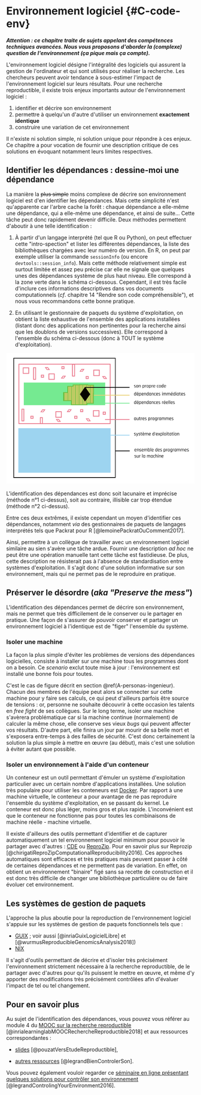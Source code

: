 # Environnement logiciel {#C-code-env}

***Attention : ce chapitre traite de sujets appelant des compétences techniques avancées. Nous vous proposons d'aborder la (complexe) question de l'environnement (ça pique mais ça compte).***

L'environnement logiciel désigne l'intégralité des logiciels qui assurent la 
gestion de l'ordinateur et qui sont utilisés pour réaliser la recherche. 
Les chercheurs peuvent avoir tendance à sous-estimer l'impact de l'environnement 
logiciel sur leurs résultats. Pour une recherche reproductible, il existe trois
enjeux importants autour de l'environnement logiciel :

1. identifier et décrire son environnement
2. permettre à quelqu'un d'autre d'utiliser un environnement **exactement identique**
3. construire une variation de cet environnement

Il n'existe ni solution simple, ni solution unique pour répondre à ces enjeux. Ce chapitre a pour vocation de fournir une description critique de ces solutions en évoquant notamment leurs limites respectives.

## Identifier les dépendances : dessine-moi une dépendance

La manière la ~~plus simple~~ moins complexe de décrire son environnement logiciel est d'en identifier les dépendances. Mais cette simplicité n'est qu'apparente car l'arbre cache la forêt : chaque dépendance a 
elle-même une dépendance, qui a elle-même une dépendance, et ainsi de suite... Cette tâche peut donc 
rapidement devenir difficile. Deux méthodes permettent d'aboutir à
une telle identification :

1. À partir d'un langage interprété (tel que R ou Python), on peut
effectuer cette "intro-spection" et lister les différentes dépendances, la liste 
des bibliothèques chargées avec leur numéro de version. En R, on peut 
par exemple utiliser la commande `sessionInfo` (ou encore 
`devtools::session_info`). Mais cette méthode relativement
simple est surtout limitée et assez peu précise car elle ne signale que quelques
unes des dépendances système de plus haut niveau. Elle correspond à
la zone verte dans le schéma ci-dessous. Cependant, il est très 
facile d'inclure ces informations descriptives dans vos documents 
computationnels (*cf*. chapitre 14 "Rendre son code compréhensible"), et nous vous recommandons cette 
bonne pratique.

2. En utilisant le gestionnaire de paquets du système d'exploitation, 
on obtient la liste exhaustive de l'ensemble des applications
installées (listant donc des applications non pertinentes pour la 
recherche ainsi que les doublons de versions successives). Elle 
correspond à l'ensemble du schéma ci-dessous (donc à TOUT le système 
d'exploitation).

![Schéma des différents environnements logiciel](img/schemaEnvirLogi2.png)

L'identification des dépendances est donc soit lacunaire et imprécise (méthode n°1 ci-dessus),
soit au contraire, illisible car trop étendue (méthode n°2 ci-dessus). 

Entre ces deux extrêmes, il existe cependant un moyen d'identifier ces dépendances, notamment *via* des gestionnaires de paquets de langages interprétés tels que Packrat pour R [@lemoinePackratOuComment2017]. 

Ainsi, permettre à un collègue de travailler avec un environnement logiciel similaire au sien s'avère une tâche ardue. 
Fournir une description *ad hoc* ne peut être une opération manuelle tant cette tâche est fastidieuse. De plus, cette description ne résisterait pas à l'absence de standardisation entre systèmes d'exploitation. 
Il s'agit donc d'une solution informative sur son environnement, mais qui ne permet pas de 
le reproduire en pratique.

## Préserver le désordre (*aka "Preserve the mess"*)

L'identification des dépendances permet de décrire son environnement,
mais ne permet que très difficilement de le conserver ou le partager 
en pratique. Une façon de s'assurer de pouvoir conserver et 
partager un environnement logiciel à l'identique est de "figer" l'ensemble du système. 

### Isoler une machine

La façon la plus simple d'éviter les problèmes de versions des dépendances logicielles, consiste à installer sur une machine tous les programmes dont on a besoin. Ce *scenario* exclut toute mise à jour : l'environnement est installé une bonne fois pour toutes. 

C'est le cas de figure décrit en section \@ref(A-personas-ingenieur). 
Chacun des membres de l'équipe peut alors se connecter sur cette machine 
pour y faire ses calculs, ce qui peut d'ailleurs parfois être source de tensions : or, personne ne souhaite découvrir à cette occasion les talents en *free fight* de ses collègues. Sur le long terme, isoler une machine s'avèrera problématique car si la machine continue (normalement) 
de calculer la même chose, elle conserve ses vieux *bugs* qui peuvent 
affecter vos résultats. D'autre part, elle finira un jour par mourir 
de sa belle mort et s'exposera entre-temps à des failles de sécurité. 
C'est donc certainement la solution la plus simple à mettre en œuvre 
(au début), mais c'est une solution à éviter autant que possible.


### Isoler un environnement à l'aide d'un conteneur

Un conteneur est un outil permettant d'émuler un système
d'exploitation particulier avec un certain nombre d'applications
installées. 
Une solution très populaire pour utiliser les conteneurs
est [Docker](https://www.docker.com/). Par rapport à une machine virtuelle, le conteneur a pour avantage de ne
pas reproduire l'ensemble du système d'exploitation, en se passant du kernel. Le conteneur est donc plus léger, moins gros et plus rapide. L'inconvénient est que le conteneur ne fonctionne pas pour toutes les combinaisons de machine réelle - machine virtuelle.

Il existe d'ailleurs des outils permettant d'identifier et de capturer automatiquement 
un tel environnement logiciel minimum pour pouvoir le partager avec d'autres : [CDE](http://www.pgbovine.net/cde.html) ou [ReproZip](https://vida-nyu.github.io/reprozip/). Pour en savoir plus sur Reprozip [@chirigatiReproZipComputationalReproducibility2016]. Ces approches automatiques sont efficaces et très pratiques mais peuvent passer à côté de
certaines dépendances et ne permettent pas de variation. En effet, on obtient un
environnement "binaire" figé sans sa recette de construction et il est donc très difficile de
changer une bibliothèque particulière ou de faire évoluer cet environnement.

## Les systèmes de gestion de paquets

L'approche la plus aboutie pour la reproduction de l'environnement logiciel 
s'appuie sur les systèmes de gestion de paquets fonctionnels tels que :

* [GUIX](https://www.gnu.org/software/guix/) ; voir aussi [@inriaGuixLogicielLibre] et [@wurmusReproducibleGenomicsAnalysis2018])
* [NIX](https://nixos.org/)

Il s'agit d'outils permettant de décrire et d'isoler très précisément 
l'environnement strictement nécessaire à la recherche reproductible, de le partager 
avec d'autres pour qu'ils puissent le mettre en œuvre, et même d'y 
apporter des modifications très précisément contrôlées afin d'évaluer l'impact
de tel ou tel changement.

## Pour en savoir plus
Au sujet de l'identification des dépendances, vous pouvez vous référer
au module 4 du [MOOC sur la recherche
reproductible](https://learninglab.inria.fr/mooc-recherche-reproductible-principes-methodologiques-pour-une-science-transparente/) [@inrialearninglabMOOCRechercheReproductible2018]
et aux ressources correspondantes : 

* [slides](https://gitlab.inria.fr/learninglab/mooc-rr/mooc-rr-ressources/blob/master/module4/slides/C028AL_slides_module4-fr-gz.pdf) [@pouzatVersEtudeReproductible],

* [autres ressources](https://gitlab.inria.fr/learninglab/mooc-rr/mooc-rr-ressources/blob/master/module4/ressources/resources_environment_fr.org) [@legrandBienControlerSon].

Vous  pouvez également vouloir regarder ce 
[séminaire en ligne présentant quelques solutions pour contrôler son environnement](https://github.com/alegrand/RR_webinars/blob/master/2_controling_your_environment/index.org) [@legrandControlingYourEnvironment2016].
